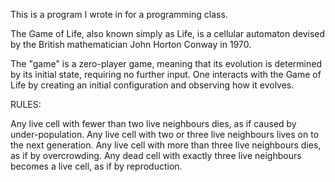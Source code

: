 This is a program I wrote in for a programming class.

The Game of Life, also known simply as Life, is a cellular automaton devised by the 
British mathematician John Horton Conway in 1970.

The "game" is a zero-player game, meaning that its evolution is determined by its initial state, 
requiring no further input. One interacts with the Game of Life by creating an initial configuration 
and observing how it evolves.


RULES:

Any live cell with fewer than two live neighbours dies, as if caused by under-population.
Any live cell with two or three live neighbours lives on to the next generation.
Any live cell with more than three live neighbours dies, as if by overcrowding.
Any dead cell with exactly three live neighbours becomes a live cell, as if by reproduction.
